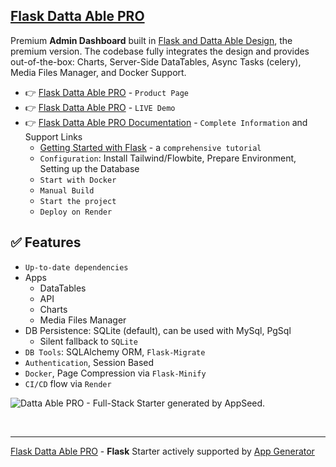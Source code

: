 ## [Flask Datta Able PRO](https://app-generator.dev/product/datta-able-pro/flask/)

Premium **Admin Dashboard** built in [Flask and Datta Able Design](https://app-generator.dev/product/datta-able-pro/flask/), the premium version. The codebase fully integrates the design and provides out-of-the-box: Charts, Server-Side DataTables, Async Tasks (celery), Media Files Manager, and Docker Support.

- 👉 [Flask Datta Able PRO](https://app-generator.dev/product/datta-able-pro/flask/) - `Product Page`
- 👉 [Flask Datta Able PRO](https://flask-datta-pro.onrender.com/) - `LIVE Demo` 
- 👉 [Flask Datta Able PRO Documentation](https://app-generator.dev/docs/products/flask/datta-able-pro/index.html) - `Complete Information` and Support Links
  - [Getting Started with Flask](https://app-generator.dev/docs/technologies/flask/index.html) - a `comprehensive tutorial`
  - `Configuration`: Install Tailwind/Flowbite, Prepare Environment, Setting up the Database 
  - `Start with Docker`
  - `Manual Build`
  - `Start the project`
  - `Deploy on Render`

## ✅ **Features** 

- `Up-to-date dependencies`
- Apps
  - DataTables
  - API
  - Charts
  - Media Files Manager
- DB Persistence: SQLite (default), can be used with MySql, PgSql
  - Silent fallback to `SQLite`  
- `DB Tools`: SQLAlchemy ORM, `Flask-Migrate`
- `Authentication`, Session Based
- `Docker`, Page Compression via `Flask-Minify`
- `CI/CD` flow via `Render`

![Datta Able PRO - Full-Stack Starter generated by AppSeed.](https://user-images.githubusercontent.com/51070104/170474361-a58da82b-fff9-4a59-81a8-7ab99f478f48.png)

<br />

---
[Flask Datta Able PRO](https://app-generator.dev/product/datta-able-pro/flask/) - **Flask** Starter actively supported by [App Generator](https://app-generator.dev)